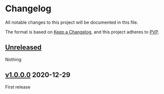 # Changelog
All notable changes to this project will be documented in this file.

The format is based on [Keep a Changelog](https://keepachangelog.com/en/1.0.0/),
and this project adheres to [PVP](https://pvp.haskell.org/).

## [Unreleased]

Nothing

## [v1.0.0.0] 2020-12-29

First release

[Unreleased]: https://github.com/ludat/conferer/compare/conferer-aeson_v1.0.0.0...HEAD
[v1.0.0.0]: https://github.com/ludat/conferer/compare/v0.0.0.0...conferer-aeson_v1.0.0.0
